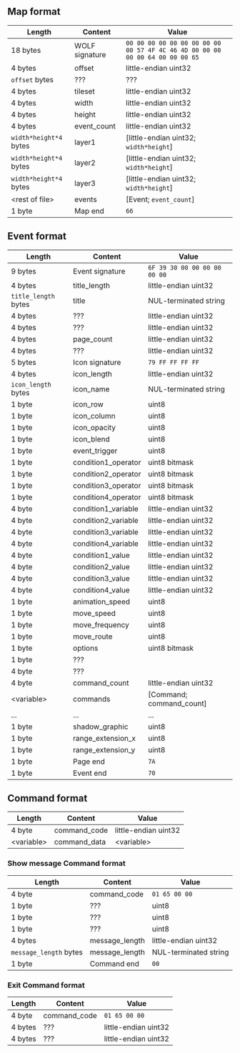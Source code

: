 ## Map format

| Length                 | Content        | Value                                                                        |
|------------------------|----------------|------------------------------------------------------------------------------|
| 18 bytes               | WOLF signature | `00 00 00 00 00 00 00 00 00 00 57 4F 4C 46 4D 00 00 00 00 00 64 00 00 00 65` |
| 4 bytes                | offset         | little-endian uint32                                                         |
| `offset` bytes         | ???            | ???                                                                          |
| 4 bytes                | tileset        | little-endian uint32                                                         |
| 4 bytes                | width          | little-endian uint32                                                         |
| 4 bytes                | height         | little-endian uint32                                                         |
| 4 bytes                | event_count    | little-endian uint32                                                         |
| `width*height*4` bytes | layer1         | [little-endian uint32; `width*height`]                                       |
| `width*height*4` bytes | layer2         | [little-endian uint32; `width*height`]                                       |
| `width*height*4` bytes | layer3         | [little-endian uint32; `width*height`]                                       |
| \<rest of file>        | events         | [Event; `event_count`]                                                       |
| 1 byte                 | Map end        | `66`                                                                         |


## Event format

| Length               | Content             | Value                        |
|----------------------|---------------------|------------------------------|
| 9 bytes              | Event signature     | `6F 39 30 00 00 00 00 00 00` |
| 4 bytes              | title_length        | little-endian uint32         |
| `title_length` bytes | title               | NUL-terminated string        |
| 4 bytes              | ???                 | little-endian uint32         |
| 4 bytes              | ???                 | little-endian uint32         |
| 4 bytes              | page_count          | little-endian uint32         |
| 4 bytes              | ???                 | little-endian uint32         |
| 5 bytes              | Icon signature      | `79 FF FF FF FF`             |
| 4 bytes              | icon_length         | little-endian uint32         |
| `icon_length` bytes  | icon_name           | NUL-terminated string        |
| 1 byte               | icon_row            | uint8                        |
| 1 byte               | icon_column         | uint8                        |
| 1 byte               | icon_opacity        | uint8                        |
| 1 byte               | icon_blend          | uint8                        |
| 1 byte               | event_trigger       | uint8                        |
| 1 byte               | condition1_operator | uint8 bitmask                |
| 1 byte               | condition2_operator | uint8 bitmask                |
| 1 byte               | condition3_operator | uint8 bitmask                |
| 1 byte               | condition4_operator | uint8 bitmask                |
| 4 byte               | condition1_variable | little-endian uint32         |
| 4 byte               | condition2_variable | little-endian uint32         |
| 4 byte               | condition3_variable | little-endian uint32         |
| 4 byte               | condition4_variable | little-endian uint32         |
| 4 byte               | condition1_value    | little-endian uint32         |
| 4 byte               | condition2_value    | little-endian uint32         |
| 4 byte               | condition3_value    | little-endian uint32         |
| 4 byte               | condition4_value    | little-endian uint32         |
| 1 byte               | animation_speed     | uint8                        |
| 1 byte               | move_speed          | uint8                        |
| 1 byte               | move_frequency      | uint8                        |
| 1 byte               | move_route          | uint8                        |
| 1 byte               | options             | uint8 bitmask                |
| 1 byte               | ???                 |                              |
| 4 byte               | ???                 |                              |
| 4 byte               | command_count       | little-endian uint32         |
| \<variable>          | commands            | [Command; command_count]     |
| ...                  | ...                 | ...                          |
| 1 byte               | shadow_graphic      | uint8                        |
| 1 byte               | range_extension_x   | uint8                        |
| 1 byte               | range_extension_y   | uint8                        |
| 1 byte               | Page end            | `7A`                         |
| 1 byte               | Event end           | `70`                         |

## Command format
| Length      | Content      | Value                |
|-------------|--------------|----------------------|
| 4 byte      | command_code | little-endian uint32 |
| \<variable> | command_data | \<variable>          |

### Show message Command format

| Length                 | Content        | Value                 |
|------------------------|----------------|-----------------------|
| 4 byte                 | command_code   | `01 65 00 00`         |
| 1 byte                 | ???            | uint8                 |
| 1 byte                 | ???            | uint8                 |
| 1 byte                 | ???            | uint8                 |
| 4 bytes                | message_length | little-endian uint32  |
| `message_length` bytes | message_length | NUL-terminated string |
| 1 byte                 | Command end    | `00`                  |

### Exit Command format
| Length                 | Content      | Value                 |
|------------------------|--------------|-----------------------|
| 4 byte                 | command_code | `01 65 00 00`         |
| 4 bytes                | ???          | little-endian uint32  |
| 4 bytes                | ???          | little-endian uint32  |
